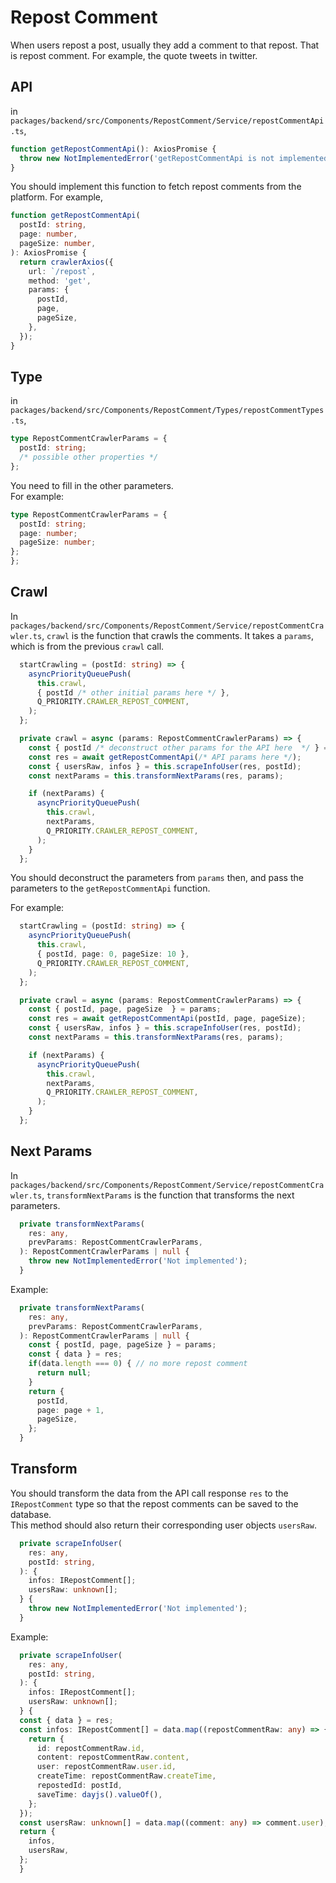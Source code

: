 # Repost Comment

When users repost a post, usually they add a comment to that repost. That is repost comment. For example, the quote tweets in twitter.

## API

in `packages/backend/src/Components/RepostComment/Service/repostCommentApi.ts`,

```typescript
function getRepostCommentApi(): AxiosPromise {
  throw new NotImplementedError('getRepostCommentApi is not implemented');
}
```

You should implement this function to fetch repost comments from the platform.
For example,

```typescript
function getRepostCommentApi(
  postId: string,
  page: number,
  pageSize: number,
): AxiosPromise {
  return crawlerAxios({
    url: `/repost`,
    method: 'get',
    params: {
      postId,
      page,
      pageSize,
    },
  });
}
```

## Type

in `packages/backend/src/Components/RepostComment/Types/repostCommentTypes.ts`,

```typescript
type RepostCommentCrawlerParams = {
  postId: string;
  /* possible other properties */
};
```

You need to fill in the other parameters.  
For example:

```typescript
type RepostCommentCrawlerParams = {
  postId: string;
  page: number;
  pageSize: number;
};
};
```

## Crawl

In `packages/backend/src/Components/RepostComment/Service/repostCommentCrawler.ts`,
`crawl` is the function that crawls the comments. It takes a `params`, which is from the previous `crawl` call.

```typescript
  startCrawling = (postId: string) => {
    asyncPriorityQueuePush(
      this.crawl,
      { postId /* other initial params here */ },
      Q_PRIORITY.CRAWLER_REPOST_COMMENT,
    );
  };

  private crawl = async (params: RepostCommentCrawlerParams) => {
    const { postId /* deconstruct other params for the API here  */ } = params;
    const res = await getRepostCommentApi(/* API params here */);
    const { usersRaw, infos } = this.scrapeInfoUser(res, postId);
    const nextParams = this.transformNextParams(res, params);

    if (nextParams) {
      asyncPriorityQueuePush(
        this.crawl,
        nextParams,
        Q_PRIORITY.CRAWLER_REPOST_COMMENT,
      );
    }
  };
```

You should deconstruct the parameters from `params` then, and pass the parameters to the `getRepostCommentApi` function.

For example:

```typescript
  startCrawling = (postId: string) => {
    asyncPriorityQueuePush(
      this.crawl,
      { postId, page: 0, pageSize: 10 },
      Q_PRIORITY.CRAWLER_REPOST_COMMENT,
    );
  };

  private crawl = async (params: RepostCommentCrawlerParams) => {
    const { postId, page, pageSize  } = params;
    const res = await getRepostCommentApi(postId, page, pageSize);
    const { usersRaw, infos } = this.scrapeInfoUser(res, postId);
    const nextParams = this.transformNextParams(res, params);

    if (nextParams) {
      asyncPriorityQueuePush(
        this.crawl,
        nextParams,
        Q_PRIORITY.CRAWLER_REPOST_COMMENT,
      );
    }
  };
```

## Next Params

In `packages/backend/src/Components/RepostComment/Service/repostCommentCrawler.ts`, `transformNextParams` is the function that transforms the next parameters.

```typescript
  private transformNextParams(
    res: any,
    prevParams: RepostCommentCrawlerParams,
  ): RepostCommentCrawlerParams | null {
    throw new NotImplementedError('Not implemented');
  }
```

Example:

```typescript
  private transformNextParams(
    res: any,
    prevParams: RepostCommentCrawlerParams,
  ): RepostCommentCrawlerParams | null {
    const { postId, page, pageSize } = params;
    const { data } = res;
    if(data.length === 0) { // no more repost comment
      return null;
    }
    return {
      postId,
      page: page + 1,
      pageSize,
    };
  }
```

## Transform

You should transform the data from the API call response `res` to the `IRepostComment` type so that the repost comments can be saved to the database.  
This method should also return their corresponding user objects `usersRaw`.

```typescript
  private scrapeInfoUser(
    res: any,
    postId: string,
  ): {
    infos: IRepostComment[];
    usersRaw: unknown[];
  } {
    throw new NotImplementedError('Not implemented');
  }
```

Example:

```typescript
  private scrapeInfoUser(
    res: any,
    postId: string,
  ): {
    infos: IRepostComment[];
    usersRaw: unknown[];
  } {
  const { data } = res;
  const infos: IRepostComment[] = data.map((repostCommentRaw: any) => {
    return {
      id: repostCommentRaw.id,
      content: repostCommentRaw.content,
      user: repostCommentRaw.user.id,
      createTime: repostCommentRaw.createTime,
      repostedId: postId,
      saveTime: dayjs().valueOf(),
    };
  });
  const usersRaw: unknown[] = data.map((comment: any) => comment.user);
  return {
    infos,
    usersRaw,
  };
  }
```

